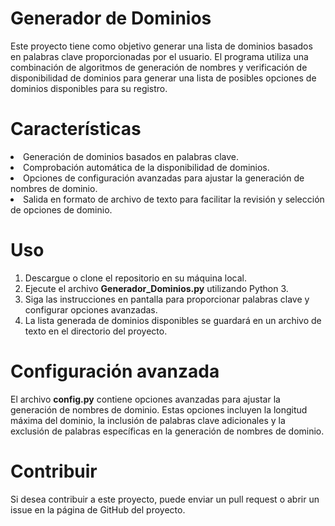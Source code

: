 <h1>Generador de Dominios</h1>
Este proyecto tiene como objetivo generar una lista de dominios basados en palabras clave proporcionadas por el usuario. El programa utiliza una combinación de algoritmos de generación de nombres y verificación de disponibilidad de dominios para generar una lista de posibles opciones de dominios disponibles para su registro.

<h1>Características</h1>
<li>Generación de dominios basados en palabras clave.</li>
<li>Comprobación automática de la disponibilidad de dominios.</li>
<li>Opciones de configuración avanzadas para ajustar la generación de nombres de dominio.</li>
<li>Salida en formato de archivo de texto para facilitar la revisión y selección de opciones de dominio.</li>
<h1>Uso</h1>
<ol>
<li>Descargue o clone el repositorio en su máquina local.</li>
<li>Ejecute el archivo <b>Generador_Dominios.py</b> utilizando Python 3.</li>
<li>Siga las instrucciones en pantalla para proporcionar palabras clave y configurar opciones avanzadas.</li>
<li>La lista generada de dominios disponibles se guardará en un archivo de texto en el directorio del proyecto.</li>
</ol>
<h1>Configuración avanzada</h1>
El archivo <b>config.py</b> contiene opciones avanzadas para ajustar la generación de nombres de dominio. Estas opciones incluyen la longitud máxima del dominio, la inclusión de palabras clave adicionales y la exclusión de palabras específicas en la generación de nombres de dominio.

<h1>Contribuir</h1>
Si desea contribuir a este proyecto, puede enviar un pull request o abrir un issue en la página de GitHub del proyecto.


